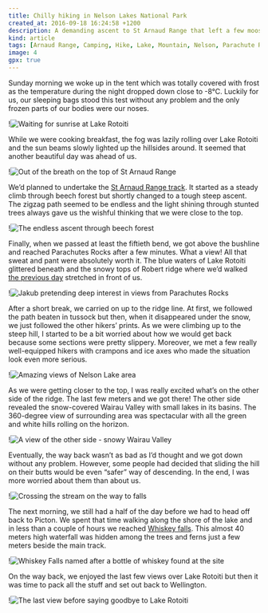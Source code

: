 ```yaml
---
title: Chilly hiking in Nelson Lakes National Park
created_at: 2016-09-18 16:24:58 +1200
description: A demanding ascent to St Arnaud Range that left a few mooses short of breath and a trip to waterfall named by the forgotten bottle of whiskey on the second and the third day of our Nelson Lakes Park adventure.
kind: article
tags: [Arnaud Range, Camping, Hike, Lake, Mountain, Nelson, Parachute Rocks, Snow, Trip, Walk, Whiskey Falls, Winter, New Zealand]
image: 4
gpx: true
---
```


Sunday morning we woke up in the tent which was totally covered with frost as the temperature during the night dropped down close to -8°C. Luckily for us, our sleeping bags stood this test without any problem and the only frozen parts of our bodies were our noses.

!![Waiting for sunrise at Lake Rotoiti](7)

While we were cooking breakfast, the fog was lazily rolling over Lake Rotoiti and the sun beams slowly lighted up the hillsides around. It seemed that another beautiful day was ahead of us.

!![Out of the breath on the top of St Arnaud Range](2)

We’d planned to undertake the [St Arnaud Range track](http://www.doc.govt.nz/Documents/parks-and-recreation/tracks-and-walks/nelson-marlborough/nelson-lakes-short-walks-brochure.pdf). It started as a steady climb through beech forest but shortly changed to a tough steep ascent. The zigzag path seemed to be endless and the light shining through stunted trees always gave us the wishful thinking that we were close to the top.

!![The endless ascent through beech forest ](6)

Finally, when we passed at least the fiftieth bend, we got above the bushline and reached Parachutes Rocks after a few minutes. What a view! All that sweat and pant were absolutely worth it. The blue waters of Lake Rotoiti glittered beneath and the snowy tops of Robert ridge where we’d walked [the previous day](https://barakuba.com/trips/2016/08/16/chilly-camping-in-nelson-lakes-national-park/) stretched in front of us.

!![Jakub pretending deep interest in views from Parachutes Rocks](1)

After a short break, we carried on up to the ridge line. At first, we followed the path beaten in tussock but then, when it disappeared under the snow, we just followed the other hikers’ prints. As we were climbing up to the steep hill, I started to be a bit worried about how we would get back because some sections were pretty slippery. Moreover, we met a few really well-equipped hikers with crampons and ice axes who made the situation look even more serious.

!![Amazing views of Nelson Lake area](5)

As we were getting closer to the top, I was really excited what’s on the other side of the ridge. The last few meters and we got there! The other side revealed the snow-covered Wairau Valley with small lakes in its basins. The 360-degree view of surrounding area was spectacular with all the green and white hills rolling on the horizon.

!![A view of the other side - snowy Wairau Valley](3)

Eventually, the way back wasn’t as bad as I’d thought and we got down without any problem. However, some people had decided that sliding the hill on their butts would be even “safer” way of descending. In the end, I was more worried about them than about us.  

!![Crossing the stream on the way to falls](8)

The next morning, we still had a half of the day before we had to head off back to Picton. We spent that time walking along the shore of the lake and in less than a couple of hours we reached [Whiskey falls](http://www.doc.govt.nz/Documents/parks-and-recreation/tracks-and-walks/nelson-marlborough/nelson-lakes-short-walks-brochure.pdf). This almost 40 meters high waterfall was hidden among the trees and ferns just a few meters beside the main track.

!![Whiskey Falls named after a bottle of whiskey found at the site](9)

On the way back, we enjoyed the last few views over Lake Rotoiti but then it was time to pack all the stuff and set out back to Wellington.

!![The last view before saying goodbye to Lake Rotoiti](10)
